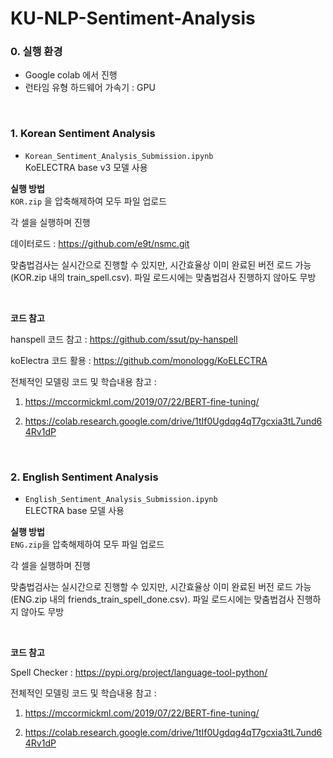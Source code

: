 # KU-NLP-Sentiment-Analysis

### 0. 실행 환경
- Google colab 에서 진행
- 런타임 유형 하드웨어 가속기 : GPU

<br>

### 1. Korean Sentiment Analysis
- `Korean_Sentiment_Analysis_Submission.ipynb`  
KoELECTRA base v3 모델 사용

<b>실행 방법</b>  
`KOR.zip` 을 압축해제하여 모두 파일 업로드

각 셀을 실행하며 진행

데이터로드 : https://github.com/e9t/nsmc.git

맞춤법검사는 실시간으로 진행할 수 있지만, 시간효율상 이미 완료된 버전 로드 가능 (KOR.zip 내의 train_spell.csv). 파일 로드시에는 맞춤법검사 진행하지 않아도 무방

<br>

<b>코드 참고</b>

hanspell 코드 참고 : https://github.com/ssut/py-hanspell

koElectra 코드 활용 : https://github.com/monologg/KoELECTRA

전체적인 모델링 코드 및 학습내용 참고 : 

1) https://mccormickml.com/2019/07/22/BERT-fine-tuning/

2) https://colab.research.google.com/drive/1tIf0Ugdqg4qT7gcxia3tL7und64Rv1dP

<br>

### 2. English Sentiment Analysis
- `English_Sentiment_Analysis_Submission.ipynb`  
ELECTRA base 모델 사용

<b>실행 방법</b>  
`ENG.zip`을 압축해제하여 모두 파일 업로드

각 셀을 실행하며 진행

맞춤법검사는 실시간으로 진행할 수 있지만, 시간효율상 이미 완료된 버전 로드 가능 (ENG.zip 내의 friends_train_spell_done.csv). 파일 로드시에는 맞춤법검사 진행하지 않아도 무방

<br>

<b>코드 참고</b>

Spell Checker : https://pypi.org/project/language-tool-python/

전체적인 모델링 코드 및 학습내용 참고 : 

1) https://mccormickml.com/2019/07/22/BERT-fine-tuning/

2) https://colab.research.google.com/drive/1tIf0Ugdqg4qT7gcxia3tL7und64Rv1dP
